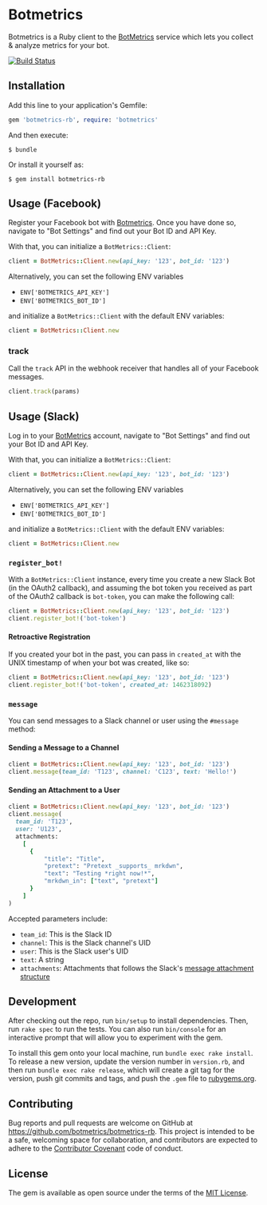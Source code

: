 # Botmetrics

Botmetrics is a Ruby client to the
[BotMetrics](https://getbotmetrics.com) service which lets you collect
&amp; analyze metrics for your bot.

[![Build
Status](https://travis-ci.org/botmetrics/botmetrics-rb.svg?branch=master)](https://travis-ci.org/botmetrics/botmetrics-rb)

## Installation

Add this line to your application's Gemfile:

```ruby
gem 'botmetrics-rb', require: 'botmetrics'
```

And then execute:

    $ bundle

Or install it yourself as:

    $ gem install botmetrics-rb

## Usage (Facebook)

Register your Facebook bot with
[Botmetrics](https://getbotmetrics.com). Once you have done so, navigate to "Bot Settings" and find out your Bot ID and API Key.

With that, you can initialize a `BotMetrics::Client`:

```ruby
client = BotMetrics::Client.new(api_key: '123', bot_id: '123')
```

Alternatively, you can set the following ENV variables

- `ENV['BOTMETRICS_API_KEY']`
- `ENV['BOTMETRICS_BOT_ID']`

and initialize a `BotMetrics::Client` with the default ENV variables:

```ruby
client = BotMetrics::Client.new
```

### track

Call the `track` API in the webhook receiver that handles all of your
Facebook messages.

```ruby
client.track(params)
```

## Usage (Slack)

Log in to your [BotMetrics](https://getbotmetrics.com) account, navigate to "Bot Settings" and find out your Bot ID and API Key.

With that, you can initialize a `BotMetrics::Client`:

```ruby
client = BotMetrics::Client.new(api_key: '123', bot_id: '123')
```

Alternatively, you can set the following ENV variables

- `ENV['BOTMETRICS_API_KEY']`
- `ENV['BOTMETRICS_BOT_ID']`

and initialize a `BotMetrics::Client` with the default ENV variables:

```ruby
client = BotMetrics::Client.new
```

### `register_bot!`

With a `BotMetrics::Client` instance,
every time you create a new Slack Bot (in the OAuth2 callback),
and assuming the bot token you received as part of the OAuth2 callback is `bot-token`,
you can make the following call:

```ruby
client = BotMetrics::Client.new(api_key: '123', bot_id: '123')
client.register_bot!('bot-token')
```

#### Retroactive Registration

If you created your bot in the past, you can pass in `created_at` with
the UNIX timestamp of when your bot was created, like so:

```ruby
client = BotMetrics::Client.new(api_key: '123', bot_id: '123')
client.register_bot!('bot-token', created_at: 1462318092)
```

### `message`

You can send messages to a Slack channel or user using the `#message` method:

#### Sending a Message to a Channel

```ruby
client = BotMetrics::Client.new(api_key: '123', bot_id: '123')
client.message(team_id: 'T123', channel: 'C123', text: 'Hello!')
```

#### Sending an Attachment to a User

```ruby
client = BotMetrics::Client.new(api_key: '123', bot_id: '123')
client.message(
  team_id: 'T123',
  user: 'U123',
  attachments:
    [
      {
          "title": "Title",
          "pretext": "Pretext _supports_ mrkdwn",
          "text": "Testing *right now!*",
          "mrkdwn_in": ["text", "pretext"]
      }
    ]
)
```

Accepted parameters include:

- `team_id`: This is the Slack ID
- `channel`: This is the Slack channel's UID
- `user`: This is the Slack user's UID
- `text`: A string
- `attachments`: Attachments that follows the Slack's [message attachment structure](https://api.slack.com/docs/attachments)

## Development

After checking out the repo, run `bin/setup` to install dependencies. Then, run `rake spec` to run the tests. You can also run `bin/console` for an interactive prompt that will allow you to experiment with the gem.

To install this gem onto your local machine, run `bundle exec rake install`. To release a new version, update the version number in `version.rb`, and then run `bundle exec rake release`, which will create a git tag for the version, push git commits and tags, and push the `.gem` file to [rubygems.org](https://rubygems.org).

## Contributing

Bug reports and pull requests are welcome on GitHub at https://github.com/botmetrics/botmetrics-rb. This project is intended to be a safe, welcoming space for collaboration, and contributors are expected to adhere to the [Contributor Covenant](http://contributor-covenant.org) code of conduct.


## License

The gem is available as open source under the terms of the [MIT License](http://opensource.org/licenses/MIT).
